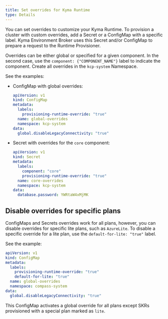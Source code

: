 ```yaml
---
title: Set overrides for Kyma Runtime
type: Details
---
```


You can set overrides to customize your Kyma Runtime. To provision a cluster with custom overrides, add a Secret or a ConfigMap with a specific label. Kyma Environment Broker uses this Secret and/or ConfigMap to prepare a request to the Runtime Provisioner.

Overrides can be either global or specified for a given component. In the second case, use the `component: {"COMPONENT_NAME"}` label to indicate the component. Create all overrides in the `kcp-system` Namespace.

See the examples:

- ConfigMap with global overrides:

    ```yaml
    apiVersion: v1
    kind: ConfigMap
    metadata:
      labels:
        provisioning-runtime-override: "true"
      name: global-overrides
      namespace: kcp-system
    data:
      global.disableLegacyConnectivity: "true"
    ```  

- Secret with overrides for the `core` component:

    ```yaml
    apiVersion: v1
    kind: Secret
    metadata:
      labels:
        component: "core"
        provisioning-runtime-override: "true"
      name: core-overrides
      namespace: kcp-system
    data:
      database.password: YWRtaW4xMjMK
    ```  

## Disable overrides for specific plans

ConfigMaps and Secrets overrides work for all plans, however, you can disable overrides for specific lite plans, such as `AzureLite`.
To disable a specific override for a lite plan, use the `default-for-lite: "true"` label.

See the example:

```yaml
apiVersion: v1
kind: ConfigMap
metadata:
  labels:
    provisioning-runtime-override: "true"
    default-for-lite: "true"
  name: global-overrides
  namespace: compass-system
data:
  global.disableLegacyConnectivity: "true"
```  
    
This ConfigMap activates a global override for all plans except SKRs provisioned with a special plan marked as `lite`.
